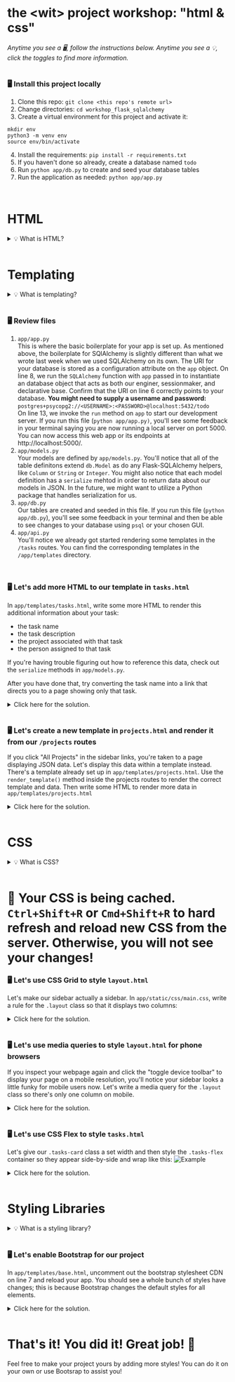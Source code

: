 # the \<wit\> project workshop: "html & css"


_Anytime you see a 🖥, follow the instructions below. Anytime you see a 💡, click the toggles to find more information._
<br><br>


### 🖥 Install this project locally
1. Clone this repo: `git clone <this repo's remote url>`
2. Change directories: `cd workshop_flask_sqlalchemy`
3. Create a virtual environment for this project and activate it:
```
mkdir env
python3 -m venv env
source env/bin/activate
```
4. Install the requirements: `pip install -r requirements.txt`
5. If you haven't done so already, create a database named `todo`
6. Run `python app/db.py` to create and seed your database tables
7. Run the application as needed: `python app/app.py`
<br>





# HTML

<details><summary>💡 What is HTML?</summary>
<hr>

### HTML
HTML, which stands for **HyperText Markup Language**, is the most basic building block for the content on a webpage. HTML uses markup to annotate pieces of content (such as text, links, images) for the purpose of defining the meaning/structure of that content to a web browser. This markup is composed of a defined set of "elements" which may or may receive additional "attributes".

`<p>` is a paragraph element used to annotate body text. It typically does not receive attributes besides `class` or `id` for styling purposes.

```html
<p>Some text!<p>
```

`<a>` is an anchor element and is typically used to markup links on a web page. It recieves an `href` attribute with a reference to some url.

```html
<a href="www.google.com">Let me google that for you!</a>
```

You can read more about other HTML elements [here](https://developer.mozilla.org/en-US/docs/Web/HTML/Element).

### Accessibility
It's important to use elements correctly for the purpose of web accessibility: use `<section>` to define sections on a webpage, `<nav>` to highlight navigation links, and `<h>` to highlight heading text. This makes it easier for assistive technology to parse your page. It also optimizes your SEO!


<hr>
</details><br>





# Templating

<details><summary>💡 What is templating?</summary>
<hr>

### Templating
Templating allows us to break up HTML in smaller and reusable pieces that we can then inject data into. Take a look at the pages for [Princess Diana](https://en.wikipedia.org/wiki/Diana,_Princess_of_Wales) and [Princess Margaret](https://en.wikipedia.org/wiki/Princess_Margaret,_Countess_of_Snowdon) on Wikipedia and note of how similar they are! Do you think engineers at Wikipedia just copy-and-paste a bunch of HTML from other similar Wikipedia entries? No way! They use templates and load them with the appropriate data.

This has a couple of benefits:
- It makes it easier to add content to Wikipedia because maintainers don't need to add new HTML every time.
- If someone decides Wikipedia needs to revamped, styles only have to be changed on the template and not the millions of individual entries.


### Jinja
Flask is built on top of Jinja, a templating engine that allows us to serve HTML templates and optionally any data they need. Jinja uses its own markup language to denote variables and expressions where templates and data will later be loaded.

For example, `{% block <block_name> %}{% endblock %}` is used on one template to designate a block that another template will later fill. The other template then extends the first template and reuses the same markup syntax to highlight the exact block that will take up that space. Check out `app/templates/layout.html` and `app/templates/tasks.html` to see this in action. `layout.html` renders a sidebar and defines a block for content; `tasks.html` renders some content that will go in that block. If you navigate to `localhost:5000/tasks`, you'll see that the HTML from these templates is combined! You can even inspect the HTML on your browser if you right click and select "Inspect."

Some more useful Jinja syntax:
- You can loop over lists passed to your template, `{% for task in tasks %} ... {% endfor %}` to loop over a list `tasks`
- You can directly reference data in your template: `{{ task.name }}` to print the value for `task.name`

Check out more Jinja syntax [here](https://jinja.palletsprojects.com/en/2.11.x/templates/#synopsis) or use the prewritten examples in your repo to guide you!


### `render_template()`
To render a template, we use the `render_template()` method from Flask and return a chosen template and optionally any data it needs. For example:

```py
@app.route('/', methods=['GET'])
def get_home():
    return render_template('home.html')
```

```py
@app.route('/tasks', methods=['GET'])
def all_tasks():
    data = Task.query.all()
    all_tasks = [item.serialize() for item in data]
    return render_template('tasks.html', tasks=all_tasks) <-- the key here is the variable name you can use in your template
```

Read more about this method [here](https://flask.palletsprojects.com/en/1.1.x/quickstart/#rendering-templates).

<hr>
</details><br>


### 🖥 Review files
1. `app/app.py`<br>
This is where the basic boilerplate for your app is set up. As mentioned above, the boilerplate for SQlAlchemy is slightly different than what we wrote last week when we used SQLAlchemy on its own. The URI for your database is stored as a configuration attribute on the `app` object. On line 8, we run the `SQLAlchemy` function with `app` passed in to instantiate an database object that acts as both our enginer, sessionmaker, and declarative base. Confirm that the URI on line 6 correctly points to your database. **You might need to supply a username and password:** `postgres+psycopg2://<USERNAME>:<PASSWORD>@localhost:5432/todo`<br>
On line 13, we invoke the `run` method on `app` to start our development server. If you run this file (`python app/app.py)`, you'll see some feedback in your terminal saying you are now running a local server on port 5000. You can now access this web app or its endpoints at http://localhost:5000/.
2. `app/models.py`<br>
Your models are defined by `app/models.py`. You'll notice that all of the table definitons extend `db.Model` as do any Flask-SQLAlchemy helpers, like `Column` or `String` or `Integer`. You might also notice that each model definition has a `serialize` mehtod in order to return data about our models in JSON. In the future, we might want to utilize a Python package that handles serialization for us.
3. `app/db.py`<br>
Our tables are created and seeded in this file. If you run this file (`python app/db.py`), you'll see some feedback in your terminal and then be able to see changes to your database using `psql` or your chosen GUI.
4. `app/api.py`<br>
You'll notice we already got started rendering some templates in the `/tasks` routes. You can find the corresponding templates in the `/app/templates` directory.
<br>





### 🖥 Let's add more HTML to our template in `tasks.html`
In `app/templates/tasks.html`, write some more HTML to render this additional information about your task:
- the task name
- the task description
- the project associated with that task
- the person assigned to that task

If you're having trouble figuring out how to reference this data, check out the `serialize` methods in `app/models.py`.

After you have done that, try converting the task name into a link that directs you to a page showing only that task.
<br>
<details><summary>Click here for the solution.</summary>
<hr>
  
```html
                <h5>
                    <a href="/tasks/{{task.id}}">
                        {{ task.name }}
                    </a>
                </h5>
                <p>{{ task.description }}</p>
                <p>Project: {{ task.project }}</p>
                <p>Assignee: {{ task.person }}</p>

```

<hr>
</details>
<br>





### 🖥 Let's create a new template in `projects.html` and render it from our `/projects` routes
If you click "All Projects" in the sidebar links, you're taken to a page displaying JSON data. Let's display this data within a template instead. There's a template already set up in `app/templates/projects.html`. Use the `render_template()` method inside the projects routes to render the correct template and data. Then write some HTML to render more data in `app/templates/projects.html`
<br>
<details><summary>Click here for the solution.</summary>
<hr>
 
```py
@app.route('/projects', methods=['GET'])
def all_projects():
    data = Project.query.all()
    all_projects = [item.serialize() for item in data]
    return render_template('projects.html', projects=all_projects)


@app.route('/projects/<int:project_id>', methods=['GET'])
def get_one_project(project_id):
    data = Project.query.get(project_id)
    one_project = data.serialize()
    return render_template('projects.html', projects=[one_project]) <- BONUS: why is this passed as a list?

```

```html
    {% for project in projects %}
        <div class="projects_card">
            <h5>
                <a href="/projects/{{project.id}}">
                    {{ project.name }}
                </a>
            </h5>
            <h5>Tasks:</h5>
            {% for task in project.tasks %}
                <ul>
                    <li>
                        <a href="/tasks/{{task.id}}">
                            {{ task.name }}
                        </a>
                    </li>
                </ul>
            {% endfor %}
        </div>
    {% endfor %}
```

<hr>
</details>
<br>




# CSS

<details><summary>💡 What is CSS?</summary>
<hr>

### CSS
CSS, which stands fro **Cascading Style Sheet**, is a stylesheet language that is used to write styling rules for HTML elements. CSS allows you to select elements by either element name or class/id attribute and to then provide rules for those selected elements. Because rules can overlap and conflict, the browser's CSS engine "cascades" the rules and determines which rule takes prevalent.

```css
.example { <-- selector
  color: red; <-- rule
}
```

You can read more about CSS [here](https://developer.mozilla.org/en-US/docs/Learn/Getting_started_with_the_web/CSS_basics).


### CSS Flex
CSS Flex is a helpful tool for laying out elements in a two dimensional way. Take a moment to skim this [article](https://css-tricks.com/snippets/css/a-guide-to-flexbox/) and play [Flexbox Froggy](https://flexboxfroggy.com/) to practice these rules.


### CSS Grid
CSS Grid is a helpful tool for laying out elements in a three dimensional way. Take a moment to skim this [article](https://css-tricks.com/snippets/css/complete-guide-grid/) and play [Grid Garden](https://cssgridgarden.com/) to practice these rules.


### CSS Media Queries
Have you ever gone to a website on your phone only to discover that the website looks exactly like it does on your computer, meaning it's tiny and awkward and impossible to navigate? Media queries allow you to write CSS that is responsive to the device someone is using.

In this example, the element with the class `example` will be blue on screens smaller that 400px and red everywhere else:

```css
.example {
  color: red;
}

@media (max-width: 400px) {
  .example {
    color: blue;
  }
}
```

Read more about media queries [here](https://developer.mozilla.org/en-US/docs/Web/CSS/Media_Queries/Using_media_queries).

<hr>
</details><br>


# 🚨 Your CSS is being cached. `Ctrl+Shift+R` or `Cmd+Shift+R` to hard refresh and reload new CSS from the server. Otherwise, you will not see your changes!


### 🖥 Let's use CSS Grid to style `layout.html`
Let's make our sidebar actually a sidebar. In `app/static/css/main.css`, write a rule for the `.layout` class so that it displays two columns:
<br>
<details><summary>Click here for the solution.</summary>
<hr>
  
```css
.layout {
    display: grid;
    grid-template-columns: 1fr 3fr;
}

```

<hr>
</details>
<br>


### 🖥 Let's use media queries to style `layout.html` for phone browsers
If you inspect your webpage again and click the "toggle device toolbar" to display your page on a mobile resolution, you'll notice your sidebar looks  a little funky for mobile users now. Let's write a media query for the `.layout` class so there's only one column on mobile.
<br>
<details><summary>Click here for the solution.</summary>
<hr>
  
```css
@media (max-width: 400px) {
    .layout {
        grid-template-columns: 1fr;
    }
}

```
<hr>
</details>
<br>


### 🖥 Let's use CSS Flex to style `tasks.html`
Let's give our `.tasks-card` class a set width and then style the `.tasks-flex` container so they appear side-by-side and wrap like this:
![Example](https://i.imgur.com/sigqvVy.png)
<br>
<details><summary>Click here for the solution.</summary>
<hr>
  
```css
.tasks_flex {
    display: flex;
    flex-wrap: wrap;
}

.tasks_card {
    width: 300px;
    margin: 20px;
    padding: 10px;
}

```

<hr>
</details>
<br>





# Styling Libraries

<details><summary>💡 What is a styling library?</summary>
<hr>

### Styling Libraries
A styling library is a pre-written stylesheet that you can load into your app. These are great for developers because they promote consistent style rules and save us time as developers if we are not CSS whizzes just yet.


### Bootstrap
There are many options to choose from, but we're going to load Bootstrap because it's probably the most popular. Check out the docs [here](https://getbootstrap.com/docs/5.0/getting-started/introduction/). You can find a bunch of component and utility styles in the sidebar. Take a moment to explore and try some out in your app.


<hr>
</details><br>


### 🖥 Let's enable Bootstrap for our project
In `app/templates/base.html`, uncomment out the bootstrap stylesheet CDN on line 7 and reload your app. You should see a whole bunch of styles have changes; this is because Bootstrap changes the default styles for all elements.
<br>
<details><summary>Click here for the solution.</summary>
<hr>
  
```html
<!DOCTYPE html>
<html lang="en">
<head>
    <meta charset="UTF-8">
    <meta name="viewport" content="width=device-width, initial-scale=1.0">
    <meta http-equiv="X-UA-Compatible" content="ie=edge">
    <link href="https://cdn.jsdelivr.net/npm/bootstrap@5.0.0-beta1/dist/css/bootstrap.min.css" rel="stylesheet" integrity="sha384-giJF6kkoqNQ00vy+HMDP7azOuL0xtbfIcaT9wjKHr8RbDVddVHyTfAAsrekwKmP1" crossorigin="anonymous">
    <link rel="stylesheet" href="{{ url_for('static', filename='css/main.css') }}">
    {% block head %}{% endblock %}
</head>
<body>
    {% block layout %}{% endblock %}
</body>
</html>

```

<hr>
</details>
<br>





# That's it! You did it! Great job! 👏
Feel free to make your project yours by adding more styles! You can do it on your own or use Bootsrap to assist you!
